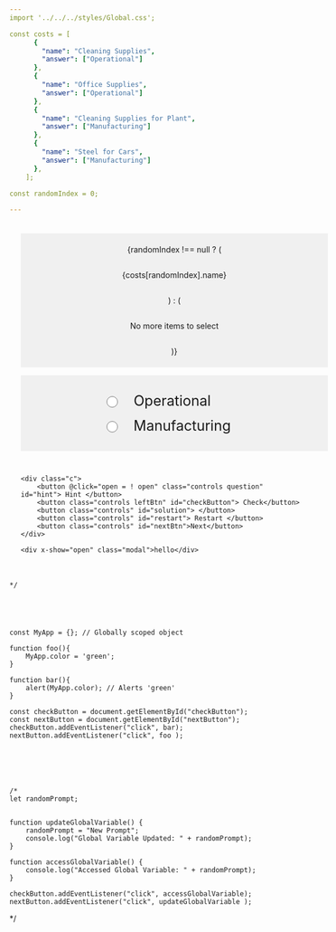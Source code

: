 ```yaml
---
import '../../../styles/Global.css';

const costs = [
      {
        "name": "Cleaning Supplies",
        "answer": ["Operational"]
      },
      {
        "name": "Office Supplies",
        "answer": ["Operational"]
      },
      {
        "name": "Cleaning Supplies for Plant",
        "answer": ["Manufacturing"]
      },
      {
        "name": "Steel for Cars",
        "answer": ["Manufacturing"]
      },
    ];

const randomIndex = 0;

---
```


<div class="container" x-data="{ open: false }" data-random-index={randomIndex}>
    <div class="a">
        {randomIndex !== null ? (
            <div>
                <p class="selected">
                    {costs[randomIndex].name}
                </p>
            </div>
        ) : (
            <p>No more items to select</p>
        )}
    </div>
    <form class="b">
        <div class="left">
            <div class="options">
                <input class="option" type="radio" id="operational" name="classA" value="Operational">
                <label for="operational">Operational</label><br>
            </div>
            <div class="options">
                <input class="option" type="radio" id="manufacturing" name="classA" value="Manufacturing">
                <label for="manufacturing">Manufacturing</label><br>
            </div>
        </div>
    </form>

    <div class="c">
        <button @click="open = ! open" class="controls question" id="hint"> Hint </button>
        <button class="controls leftBtn" id="checkButton"> Check</button>
        <button class="controls" id="solution"> </button>
        <button class="controls" id="restart"> Restart </button>
        <button class="controls" id="nextBtn">Next</button>
    </div>

    <div x-show="open" class="modal">hello</div>
</div>

<script>
    const checkButton = document.getElementById("checkButton");
    const nextButton = document.getElementById("nextBtn");
    const controls = document.querySelector(".controls");
    const restartButton = document.getElementById("restart");
    const hint = document.getElementById("hint");

    const costs = [
        {
            "name": "Cleaning Supplies",
            "answers": ["Operational"]
        },
        {
            "name": "Office Supplies",
            "answers": ["Operational"]
        },
        {
            "name": "Cleaning Supplies for Plant",
            "answers": ["Manufacturing"]
        },
        {
            "name": "Steel for Cars",
            "answers": ["Manufacturing"]
        },
    ];

    let chosenIndices = [0];
    let costChosen = 0; // Initialize the index tracker with 0 for the initial prompt

    function getRandomIndex() {
        // Generate a random index excluding the current ones and past ones
        let availableIndices = Array.from({ length: costs.length }, (_, index) => index)
            .filter(index => !chosenIndices.includes(index) && index !== costChosen);

        if (availableIndices.length === 0) {
            // No more prompts available
            const checkButton = document.getElementById("checkButton");
            const nextButton = document.getElementById("nextBtn");
            const restartButton = document.getElementById("restart");
            const hint = document.getElementById("hint");

            restartButton.style.display = "block";
            nextButton.style.display = "none";
            hint.style.display = "none";
            checkButton.style.display = "none";

            restartButton.addEventListener("click", () => {

                nextButton.style.display = "block";
                restartButton.style.display = "none";
                nextButton.style.display = "block";
                hint.style.display = "block";
                checkButton.style.display = "block";

                costChosen = null;
                chosenIndices = [0];
                const radioA = document.querySelector('input[name="classA"]:checked') as HTMLInputElement;

                if (radioA) {
                    radioA.checked = false;
                }

                nextButton.style.backgroundColor = "rgb(195, 199, 199)";
                
            })

            return null;
        }

        const randomIndex = availableIndices[Math.floor(Math.random() * availableIndices.length)];
        chosenIndices.push(randomIndex);
        return randomIndex;
    }

    function updateUI() {
        // Display the current cost based on the random index
        const promptElement = document.querySelector('.a p.selected');
        if (promptElement) {
            promptElement.textContent = costs[costChosen].name;
        }
    }

    // When the user hits the next button everything will reset to default.
    function resetUI() {
        const radioA = document.querySelector('input[name="classA"]:checked') as HTMLInputElement;

        // Unselect all options
        if (radioA) {
            radioA.checked = false;
        }

        // Change Next Btn back to the default Color
        nextButton.style.backgroundColor = "rgb(195, 199, 199)";

        // Get a new random prompt
        costChosen = getRandomIndex();
        // Update the displayed prompt
        updateUI();
    }
















    
    // When Users Check their answers
    checkButton.addEventListener("click", function () {
        const selectedRadioButton = document.querySelector('input[name="classA"]:checked') as HTMLInputElement;

        if (selectedRadioButton) {
            const selectedValueA = selectedRadioButton.value;
            const nextButton = document.getElementById("nextBtn") as HTMLButtonElement;
            nextButton.disabled = true;
            if (selectedValueA === costs[costChosen].answers[0]) {
                // If answers are correct
                nextButton.style.backgroundColor = "rgb(145, 202, 204)";
                nextButton.disabled = false;  // Enable the "Next" button
                nextButton.textContent = "Next"  // Disable the "Next" button
                nextButton.addEventListener("click", () => {
                    resetUI();
                });
            } else {
                // If answers are not correct
                nextButton.style.backgroundColor = "#cc9391";
                nextButton.textContent = "Try Again"; // Disable the "Next" button
                nextButton.disabled = true;   // Disable the "Next" button
                nextButton.style.color = "black";
            }}
        else {
            alert('Please select an answer.');
        }
    });

    // Initial setup when the page loads
    updateUI();
</script>

<style>
    .modal{
        padding:20px;
        width:100%;
        height:100%;
        background-color: rgb(240, 240, 240);
    }
    .container{
        font-family: var(--primaryFont);
        font-size: var(--text-md);
    }
    .selected{
        font-size: var(--text-lg);
    }


    .container{
        border: var(--border);
        width:100%;
        height:min-content;
        display: flex;
        flex-direction: column;
        gap:1em;
        padding:20px;

    }
    .a {
        background-color: rgb(240, 240, 240);
        padding:20px;
        width:100%;
        height:20%;
        display: flex;
        flex-direction: column;
        gap:1em;
        justify-content: center;
        align-items: center;
    }
    .b{
        display: flex;
        height:50%;
        width:100%;
        justify-content: center;
        align-items: center;
        background-color: rgb(240, 240, 240);
        padding:20px;
    }

    .left, .right {
        width:50%;
        display: flex;
        height:100%;
        flex-direction: column;
        padding:10px;
        gap:1em;
        justify-content: center;
        align-items: center;

    }

    .controls{
        height:50px;
        width:33%;
        display: flex;
        justify-content: center;
        align-items: center;
        background-color: rgb(240, 240, 240);
        font-size:var(--text-md);
        border:none;
        color:black;
        padding:20px;

    }
    .controls:hover{
        background-color: rgb(189, 189, 189);
    }
    .c{
        display: flex;
        height:min-height;
        width:100%;
        justify-content: center;
        align-items: center; 
        gap:0.2em;
    }
  

    .options{
        display: flex;
        justify-content: start;
        align-items: center;
        gap:1em;
        width:250px;
        font-size: 25px;
    }

    .options input[type='radio'] {
        width:20px;
        height:20px;
        accent-color: rgb(145, 202, 204);
        
    }

    .options input[type='radio']:checked {
        appearance: none;
        -webkit-appearance: none;
        border-radius: 50%;
        background: rgb(145, 202, 204);
        border: 3px solid #5b9390;
    
    }

   
    #restart{
        display: none;
        width:100%;
    }
    #solution{
        display: none;
    }
    #nextBtn{
        background-color: rgb(195, 199, 199);

    }
</style>


















































































    */




    
    const MyApp = {}; // Globally scoped object

    function foo(){
        MyApp.color = 'green';
    }

    function bar(){
        alert(MyApp.color); // Alerts 'green'
    } 

    const checkButton = document.getElementById("checkButton");
    const nextButton = document.getElementById("nextButton");
    checkButton.addEventListener("click", bar);
    nextButton.addEventListener("click", foo );






    /*
    let randomPrompt;

    
    function updateGlobalVariable() {
        randomPrompt = "New Prompt";
        console.log("Global Variable Updated: " + randomPrompt);
    }

    function accessGlobalVariable() {
        console.log("Accessed Global Variable: " + randomPrompt);
    }

    checkButton.addEventListener("click", accessGlobalVariable);
    nextButton.addEventListener("click", updateGlobalVariable );
*/